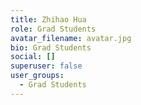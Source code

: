 ```yaml
---
title: Zhihao Hua
role: Grad Students
avatar_filename: avatar.jpg
bio: Grad Students
social: []
superuser: false
user_groups:
  - Grad Students
---
```

